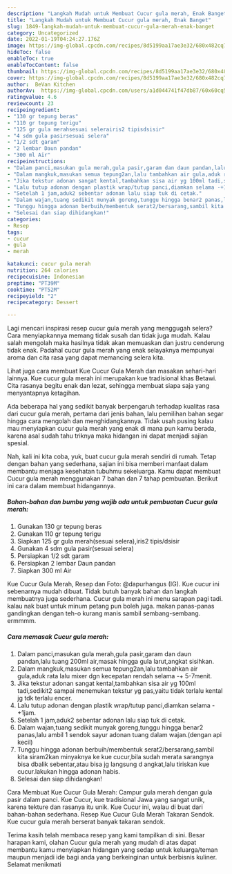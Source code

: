 ```yaml
---
description: "Langkah Mudah untuk Membuat Cucur gula merah, Enak Banget"
title: "Langkah Mudah untuk Membuat Cucur gula merah, Enak Banget"
slug: 1849-langkah-mudah-untuk-membuat-cucur-gula-merah-enak-banget
category: Uncategorized
date: 2022-01-19T04:24:27.176Z
image: https://img-global.cpcdn.com/recipes/8d5199aa17ae3e32/680x482cq70/cucur-gula-merah-foto-resep-utama.jpg
hideToc: false
enableToc: true
enableTocContent: false
thumbnail: https://img-global.cpcdn.com/recipes/8d5199aa17ae3e32/680x482cq70/cucur-gula-merah-foto-resep-utama.jpg
cover: https://img-global.cpcdn.com/recipes/8d5199aa17ae3e32/680x482cq70/cucur-gula-merah-foto-resep-utama.jpg
author:  BeVan Kitchen
authorAv:  https://img-global.cpcdn.com/users/a1d044741f47db87/60x60cq50/avatar.jpg
ratingvalue: 4.6
reviewcount: 23
recipeingredient:
- "130 gr tepung beras"
- "110 gr tepung terigu"
- "125 gr gula merahsesuai selerairis2 tipisdsisir"
- "4 sdm gula pasirsesuai selera"
- "1/2 sdt garam"
- "2 lembar Daun pandan"
- "300 ml Air"
recipeinstructions:
- "Dalam panci,masukan gula merah,gula pasir,garam dan daun pandan,lalu tuang 200ml air,masak hingga gula larut,angkat sisihkan."
- "Dalam mangkuk,masukan semua tepung2an,lalu tambahkan air gula,aduk rata lalu mixer dgn kecepatan rendah selama -+ 5-7menit."
- "Jika tekstur adonan sangat kental,tambahkan sisa air yg 100ml tadi,sedikit2 sampai menemukan tekstur yg pas,yaitu tidak terlalu kental jg tdk terlalu encer."
- "Lalu tutup adonan dengan plastik wrap/tutup panci,diamkan selama -+1jam."
- "Setelah 1 jam,aduk2 sebentar adonan lalu siap tuk di cetak."
- "Dalam wajan,tuang sedikit munyak goreng,tunggu hingga benar2 panas,lalu ambil 1 sendok sayur adonan tuang dalam wajan.(dengan api kecil)"
- "Tunggu hingga adonan berbuih/membentuk serat2/bersarang,sambil kita siram2kan minyaknya ke kue cucur,bila sudah merata sarangnya bisa dbalik sebentar,atau bisa jg langsung d angkat,lalu tiriskan kue cucur.lakukan hingga adonan habis."
- "Selesai dan siap dihidangkan!"
categories:
- Resep
tags:
- cucur
- gula
- merah

katakunci: cucur gula merah 
nutrition: 264 calories
recipecuisine: Indonesian
preptime: "PT39M"
cooktime: "PT52M"
recipeyield: "2"
recipecategory: Dessert

---
```



Lagi mencari inspirasi resep cucur gula merah yang menggugah selera? Cara menyiapkannya memang tidak susah dan tidak juga mudah. Kalau salah mengolah maka hasilnya tidak akan memuaskan dan justru cenderung tidak enak. Padahal cucur gula merah yang enak selayaknya mempunyai aroma dan cita rasa yang dapat memancing selera kita.


Lihat juga cara membuat Kue Cucur Gula Merah dan masakan sehari-hari lainnya. Kue cucur gula merah ini merupakan kue tradisional khas Betawi. Cita rasanya begitu enak dan lezat, sehingga membuat siapa saja yang menyantapnya ketagihan.

Ada beberapa hal yang sedikit banyak berpengaruh terhadap kualitas rasa dari cucur gula merah, pertama dari jenis bahan, lalu pemilihan bahan segar hingga cara mengolah dan menghidangkannya. Tidak usah pusing kalau mau menyiapkan cucur gula merah yang enak di mana pun kamu berada, karena asal sudah tahu triknya maka hidangan ini dapat menjadi sajian spesial.


Nah, kali ini kita coba, yuk, buat cucur gula merah sendiri di rumah. Tetap dengan bahan yang sederhana, sajian ini bisa memberi manfaat dalam membantu menjaga kesehatan tubuhmu sekeluarga. Kamu dapat membuat Cucur gula merah menggunakan 7 bahan dan 7 tahap pembuatan. Berikut ini cara dalam membuat hidangannya.

<!--inarticleads1-->

##### Bahan-bahan dan bumbu yang wajib ada untuk pembuatan Cucur gula merah:

1. Gunakan 130 gr tepung beras
1. Gunakan 110 gr tepung terigu
1. Siapkan 125 gr gula merah(sesuai selera),iris2 tipis/dsisir
1. Gunakan 4 sdm gula pasir(sesuai selera)
1. Persiapkan 1/2 sdt garam
1. Persiapkan 2 lembar Daun pandan
1. Siapkan 300 ml Air


Kue Cucur Gula Merah, Resep dan Foto: @dapurhangus (IG). Kue cucur ini sebenarnya mudah dibuat. Tidak butuh banyak bahan dan langkah membuatnya juga sederhana. Cucur gula merah ini menu sarapan pagi tadi. kalau nak buat untuk minum petang pun boleh juga. makan panas-panas gandingkan dengan teh-o kurang manis sambil sembang-sembang. ermmmm. 

<!--inarticleads2-->

##### Cara memasak Cucur gula merah:

1. Dalam panci,masukan gula merah,gula pasir,garam dan daun pandan,lalu tuang 200ml air,masak hingga gula larut,angkat sisihkan.
1. Dalam mangkuk,masukan semua tepung2an,lalu tambahkan air gula,aduk rata lalu mixer dgn kecepatan rendah selama -+ 5-7menit.
1. Jika tekstur adonan sangat kental,tambahkan sisa air yg 100ml tadi,sedikit2 sampai menemukan tekstur yg pas,yaitu tidak terlalu kental jg tdk terlalu encer.
1. Lalu tutup adonan dengan plastik wrap/tutup panci,diamkan selama -+1jam.
1. Setelah 1 jam,aduk2 sebentar adonan lalu siap tuk di cetak.
1. Dalam wajan,tuang sedikit munyak goreng,tunggu hingga benar2 panas,lalu ambil 1 sendok sayur adonan tuang dalam wajan.(dengan api kecil)
1. Tunggu hingga adonan berbuih/membentuk serat2/bersarang,sambil kita siram2kan minyaknya ke kue cucur,bila sudah merata sarangnya bisa dbalik sebentar,atau bisa jg langsung d angkat,lalu tiriskan kue cucur.lakukan hingga adonan habis.
1. Selesai dan siap dihidangkan!

Cara Membuat Kue Cucur Gula Merah: Campur gula merah dengan gula pasir dalam panci. Kue Cucur, kue tradisional Jawa yang sangat unik, karena tekture dan rasanya itu unik. Kue Cucur ini, walau di buat dari bahan-bahan sederhana. Resep Kue Cucur Gula Merah Takaran Sendok. Kue cucur gula merah berserat banyak takaran sendok. 

Terima kasih telah membaca resep yang kami tampilkan di sini. Besar harapan kami, olahan Cucur gula merah yang mudah di atas dapat membantu kamu menyiapkan hidangan yang sedap untuk keluarga/teman maupun menjadi ide bagi anda yang berkeinginan untuk berbisnis kuliner. Selamat menikmati
